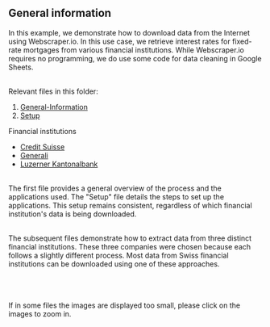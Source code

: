 ## General information
In this example, we demonstrate how to download data from the Internet using Webscraper.io. In this use case, we retrieve interest rates for fixed-rate mortgages from various financial institutions. While Webscraper.io requires no programming, we do use some code for data cleaning in Google Sheets.
<br><br>

Relevant files in this folder:
1. [General-Information](0Webscraper.io_General-Information.md)
2. [Setup](0Webscraper.io_Setup.md)

Financial institutions
- [Credit Suisse](1Webscraper.io_CreditSuisse.md)
- [Generali](1Webscraper.io_Generali.md)
- [Luzerner Kantonalbank](1Webscraper.io_LuzernerKantonalbank.md)
<br><br>

The first file provides a general overview of the process and the applications used. The "Setup" file details the steps to set up the applications. This setup remains consistent, regardless of which financial institution's data is being downloaded.
<br><br>

The subsequent files demonstrate how to extract data from three distinct financial institutions. These three companies were chosen because each follows a slightly different process. Most data from Swiss financial institutions can be downloaded using one of these approaches.
<br><br><br><br>

If in some files the images are displayed too small, please click on the images to zoom in. 
